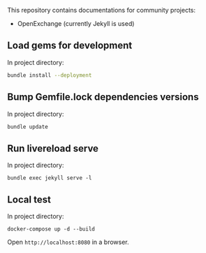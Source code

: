 This repository contains documentations for community projects:

* OpenExchange (currently Jekyll is used)

## Load gems for development

In project directory:
```bash
bundle install --deployment
```

## Bump Gemfile.lock dependencies versions

In project directory:
```bash
bundle update
```

## Run livereload serve

In project directory:
```
bundle exec jekyll serve -l
```

## Local test

In project directory:
```
docker-compose up -d --build
```
Open `http://localhost:8080` in a browser.

